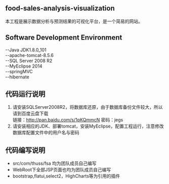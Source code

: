 ## food-sales-analysis-visualization

本工程是展示数据分析与预测结果的可视化平台，是一个简易的网站。

## Software Development Environment
--Java JDK1.8.0_101  
--apache-tomcat-8.5.6  
--SQL Server 2008 R2  
--MyEclipse 2014  
--springMVC  
--hibernate
## 代码运行说明  
1. 请安装SQLServer2008R2，将数据库还原，由于数据库备份文件较大，所以请到百度云盘下载  
链接：http://pan.baidu.com/s/1pKQmmcN 密码：jegs  
2. 请安装相应的JDK、部署tomcat，安装MyEclipse，配置工程运行，注意修改数据库配置文件中的用户名与密码  
## 代码编写说明  
* src/com/thuss/fsa 均为团队成员自己编写  
* WebRoot下全部JSP页面也均为团队成员自己编写
* bootstrap,flatui,select2，HighCharts等为引用的插件
